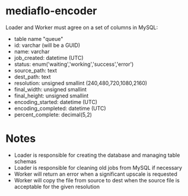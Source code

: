 # mediaflo-encoder

Loader and Worker must agree on a set of columns in MySQL:

* table name "queue"
* id: varchar (will be a GUID)
* name: varchar
* job_created: datetime (UTC)
* status: enum('waiting','working','success','error')
* source_path: text
* dest_path: text
* resolution: unsigned smallint (240,480,720,1080,2160)
* final_width: unsigned smallint
* final_height: unsigned smallint
* encoding_started: datetime (UTC)
* encoding_completed: datetime (UTC)
* percent_complete: decimal(5,2)

# Notes
* Loader is responsible for creating the database and managing table schemas
* Loader is responsible for cleaning old jobs from MySQL if necessary
* Worker will return an error when a significant upscale is requested
* Worker will copy the file from source to dest when the source file is acceptable for the given resolution
